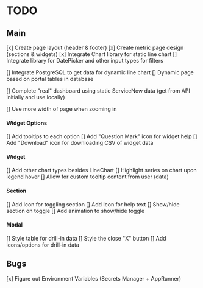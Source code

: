 # TODO

## Main

[x] Create page layout (header & footer)
[x] Create metric page design (sections & widgets)
[x] Integrate Chart library for static line chart
[] Integrate library for DatePicker and other input types for filters

[] Integrate PostgreSQL to get data for dynamic line chart
[] Dynamic page based on portal tables in database

[] Complete "real" dashboard using static ServiceNow data (get from API initially and use locally)

[] Use more width of page when zooming in

#### Widget Options

[] Add tooltips to each option
[] Add "Question Mark" icon for widget help
[] Add "Download" icon for downloading CSV of widget data

#### Widget

[] Add other chart types besides LineChart
[] Highlight series on chart upon legend hover
[] Allow for custom tooltip content from user (data)

#### Section

[] Add Icon for toggling section
[] Add Icon for help text
[] Show/hide section on toggle
[] Add animation to show/hide toggle

#### Modal

[] Style table for drill-in data
[] Style the close "X" button
[] Add icons/options for drill-in data

## Bugs

[x] Figure out Environment Variables (Secrets Manager + AppRunner)
